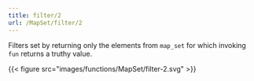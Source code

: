 ```yaml
---
title: filter/2
url: /MapSet/filter/2
---
```


Filters set by returning only the elements from `map_set` for which invoking `fun` returns a truthy value.

{{< figure src="images/functions/MapSet/filter-2.svg" >}}

